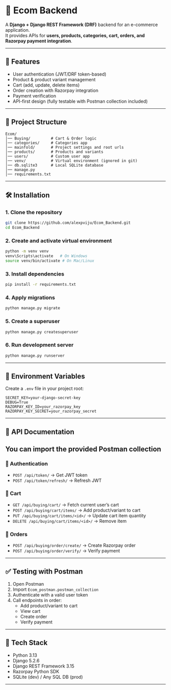 # 🛒 Ecom Backend

A **Django + Django REST Framework (DRF)** backend for an e-commerce application.  
It provides APIs for **users, products, categories, cart, orders, and Razorpay payment integration**.

---

## 🚀 Features

- User authentication (JWT/DRF token-based)  
- Product & product variant management  
- Cart (add, update, delete items)  
- Order creation with Razorpay integration  
- Payment verification  
- API-first design (fully testable with Postman collection included)  

---

## 📂 Project Structure

```
Ecom/
│── Buying/         # Cart & Order logic
│── categories/     # Categories app
│── mainfold/       # Project settings and root urls
│── products/       # Products and variants
│── users/          # Custom user app
│── venv/           # Virtual environment (ignored in git)
│── db.sqlite3      # Local SQLite database
│── manage.py
│── requirements.txt
```

---

## 🛠 Installation

### 1. Clone the repository
```bash
git clone https://github.com/alexpviju/Ecom_Backend.git
cd Ecom_Backend
```

### 2. Create and activate virtual environment
```bash
python -m venv venv
venv\Scripts\activate   # On Windows
source venv/bin/activate # On Mac/Linux
```

### 3. Install dependencies
```bash
pip install -r requirements.txt
```

### 4. Apply migrations
```bash
python manage.py migrate
```

### 5. Create a superuser
```bash
python manage.py createsuperuser
```

### 6. Run development server
```bash
python manage.py runserver
```

---

## 🔑 Environment Variables

Create a `.env` file in your project root:

```env
SECRET_KEY=your-django-secret-key
DEBUG=True
RAZORPAY_KEY_ID=your_razorpay_key
RAZORPAY_KEY_SECRET=your_razorpay_secret
```

---

## 📡 API Documentation

## You can import the provided Postman collection  


### 🔹 Authentication
- `POST /api/token/` → Get JWT token  
- `POST /api/token/refresh/` → Refresh JWT  

### 🔹 Cart
- `GET /api/buying/cart/` → Fetch current user’s cart  
- `POST /api/buying/cart/items/` → Add product/variant to cart  
- `PUT /api/buying/cart/items/<id>/` → Update cart item quantity  
- `DELETE /api/buying/cart/items/<id>/` → Remove item  

### 🔹 Orders
- `POST /api/buying/order/create/` → Create Razorpay order  
- `POST /api/buying/order/verify/` → Verify payment  

---

## ✅ Testing with Postman

1. Open Postman  
2. Import `Ecom_postman.postman_collection`  
3. Authenticate with a valid user token  
4. Call endpoints in order:  
   - Add product/variant to cart  
   - View cart  
   - Create order  
   - Verify payment  

---

## 📌 Tech Stack

- Python 3.13  
- Django 5.2.6  
- Django REST Framework 3.15  
- Razorpay Python SDK  
- SQLite (dev) / Any SQL DB (prod)  

---
